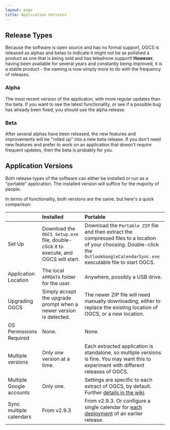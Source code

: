 ```yaml
---
layout: page
title: Application Versions
---
```


## Release Types

Because the software is open source and has no formal support, OGCS is released as alphas and betas to indicate it might not be as polished a product as one that is being sold and has telephone support! __However__, having been available for several years and constantly being improved, it _is_ a stable product - the naming is now simply more to do with the frequency of releases.

### Alpha
The most recent version of the applicaton, with more regular updates than the beta. If you want to see the latest functionality, or see if a possible bug has already been fixed, you should use the alpha release.

### Beta
After several alphas have been released, the new features and improvements will be "rolled up" into a new beta release. If you don't need new features and prefer to work on an application that doesn't require frequent updates, then the beta is probably for you.

## Application Versions

Both release types of the software can either be installed or run as a "portable" application. The installed version will suffice for the majority of people. 

In terms of functionality, both versions are the same, but here's a quick comparison:


|  | Installed | Portable |
| :--- | :--- | :--- |
| Set Up | Download the `OGCS_Setup.exe` file, double-click it to execute, and OGCS will start. | Download the `Portable ZIP` file and then extract the compressed files to a location of your choosing. Double-click the `OutlookGoogleCalendarSync.exe` executable file to start OGCS. |
| Application Location | The local `APPDATA` folder for the user. | Anywhere, possibly a USB drive. |
| Upgrading OGCS | Simply accept the upgrade prompt when a newer version is detected. | The newer ZIP file will need manually downloading, either to replace the existing location of OGCS, or a new location. |
| OS Permissions Required | None. | None. |
| Multiple versions | Only one version at a time. | Each extracted application is standalone, so multiple versions is fine. You may want this to experiment with different releases of OGCS. |
| Multiple Google accounts | Only one. | Settings are specific to each extract of OGCS, by default. Further [details in the wiki](https://github.com/phw198/OutlookGoogleCalendarSync/wiki/Running-Multiple-Instances-of-OGCS). |
| Sync multiple calendars | From v2.9.3 | From v2.9.3. Or configure a single calendar for [each deployment](https://github.com/phw198/OutlookGoogleCalendarSync/wiki/Running-Multiple-Instances-of-OGCS) of an earlier release. |
